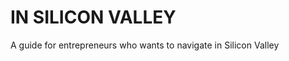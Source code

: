 IN SILICON VALLEY
===============

A guide for entrepreneurs who wants to navigate in Silicon Valley


